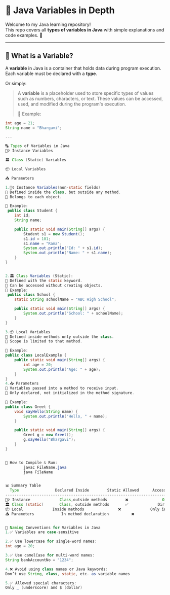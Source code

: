 # 🧠 Java Variables in Depth

Welcome to my Java learning repository!  
This repo covers all **types of variables in Java** with simple explanations and code examples. 🚀

---

## 📌 What is a Variable?

A **variable** in Java is a container that holds data during program execution. Each variable must be declared with a **type**.

Or simply:

> A **variable** is a placeholder used to store specific types of values such as numbers, characters, or text. These values can be accessed, used, and modified during the program's execution.
>
> 📖 Example:  
```java
int age = 21;
String name = "Bhargavi";

---

🔠 Types of Variables in Java
🧍‍♀️ Instance Variables

🏛️ Class (Static) Variables

📦 Local Variables

📥 Parameters

1.🧍‍♀️ Instance Variables(non-static fields)
🔹 Defined inside the class, but outside any method.
🔹 Belongs to each object.

🧪 Example:
 public class Student {
    int id;
    String name;

    public static void main(String[] args) {
        Student s1 = new Student();
        s1.id = 101;
        s1.name = "Rama";
        System.out.println("Id: " + s1.id);
        System.out.println("Name: " + s1.name);
    }
}


2.🏛️ Class Variables (Static):
🔹 Defined with the static keyword.
🔹 Can be accessed without creating objects.
🧪 Example:
 public class School {
    static String schoolName = "ABC High School";

    public static void main(String[] args) {
        System.out.println("School: " + schoolName);
    }
}

3.📦 Local Variables
🔹 Defined inside methods only outside the class.
🔹 Scope is limited to that method.

🧪 Example:
public class LocalExample {
    public static void main(String[] args) {
        int age = 20;
        System.out.println("Age: " + age);
    }
}
4.📥 Parameters
🔹 Variables passed into a method to receive input.
🔹 Only declared, not initialized in the method signature.

🧪 Example:
public class Greet {
    void sayHello(String name) {
        System.out.println("Hello, " + name);
    }

    public static void main(String[] args) {
        Greet g = new Greet();
        g.sayHello("Bhargavi");
    }
}


🧪 How to Compile & Run:
        javac FileName.java
        java FileName


📊 Summary Table
  Type	              Declared Inside     	 Static Allowed	     Access
-------------------------------------------------------------------------------
🧍‍♀️ Instance       	  Class,outside methods	       ❌	           Object needed
🏛️ Class (static)	    Class, outside methods	     ✅        	   Direct access
📦 Local	            Inside methods	             ❌	           Only in method
📥 Parameters	        In method declaration	       ❌	            From method calls


🧠 Naming Conventions for Variables in Java
1.✅ Variables are case-sensitive

2.✅ Use lowercase for single-word names:
int age = 20;

3.✅ Use camelCase for multi-word names:
String bankAccountNo = "1234";

4.❌ Avoid using class names or Java keywords:
Don’t use String, class, static, etc. as variable names

5.✅ Allowed special characters:
Only _ (underscore) and $ (dollar)



  

